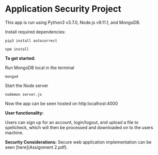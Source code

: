 # Application Security Project

This app is run using Python3 v3.7.0, Node.js v9.11.1, and MongoDB.

Install required dependencies:

```
pip3 install autocorrect
```

```
npm install
```

**To get started:**

Run MongoDB local in the terminal

```
mongod
```

Start the Node server

```
nodemon server.js
```

Now the app can be seen hosted on http:localhost:4000

**User functionality:**

Users can sign up for an account, login/logout, and upload a file to spellcheck, which will then be processed and downloaded on to the users machine.

**Security Considerations:**
Secure web application implementation can be seen [here](Assignment 2.pdf).
